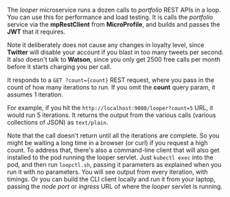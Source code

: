 <!--
       Copyright 2017 IBM Corp All Rights Reserved

   Licensed under the Apache License, Version 2.0 (the "License");
   you may not use this file except in compliance with the License.
   You may obtain a copy of the License at

       http://www.apache.org/licenses/LICENSE-2.0

   Unless required by applicable law or agreed to in writing, software
   distributed under the License is distributed on an "AS IS" BASIS,
   WITHOUT WARRANTIES OR CONDITIONS OF ANY KIND, either express or implied.
   See the License for the specific language governing permissions and
   limitations under the License.
-->

The *looper* microservice runs a dozen calls to *portfolio* REST APIs in a loop.  You can use this for
performance and load testing.  It is calls the *portfolio* service via the **mpRestClient** from
**MicroProfile**, and builds and passes the **JWT** that it requires.

Note it deliberately does not cause any changes in loyalty level, since **Twitter** will disable your
account if you blast in too many tweets per second.  It also doesn't talk to **Watson**, since you only
get 2500 free calls per month before it starts charging you per call.

It responds to a `GET ?count={count}` REST request, where you pass in the count of how many iterations
to run.  If you omit the **count** query param, it assumes 1 iteration.

For example, if you hit the `http://localhost:9080/looper?count=5` URL, it would run 5 iterations.  It
returns the output from the various calls (various collections of JSON) as `text/plain`.

Note that the call doesn't return until all the iterations are complete.  So you might be waiting a
long time in a browser (or curl) if you request a high count.  To address that, there's also a
command-line client that will also get installed to the pod running the looper servlet.  Just
`kubectl exec` into the pod, and then run `loopctl.sh`, passing it parameters as explained when you
run it with no parameters.  You will see output from every iteration, with timings.  Or you can build
the CLI client locally and run it from your laptop, passing the *node port* or *ingress* URL of where
the *looper* servlet is running.
